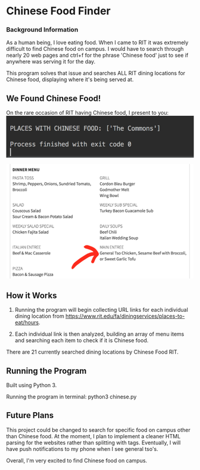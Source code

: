 
# Chinese Food Finder
### Background Information

As a human being, I love eating food. When I came to RIT it was extremely difficult to find Chinese food on campus. I would have to search through nearly 20 web pages and ctrl+f for the phrase 'Chinese food' just to see if anywhere was serving it for the day.

This program solves that issue and searches ALL RIT dining locations for Chinese food, displaying where it's being served at.

## We Found Chinese Food!
On the rare occasion of RIT having Chinese food, I present to you:
![Program](program.png)

![Dining Page](diningpage.png)

## How it Works
1) Running the program will begin collecting URL links for each individual dining location from https://www.rit.edu/fa/diningservices/places-to-eat/hours.

2) Each individual link is then analyzed, building an array of menu items and searching each item to check if it is Chinese food.

There are 21 currently searched dining locations by Chinese Food RIT.

## Running the Program
Built using Python 3.

Running the program in terminal:
python3 chinese.py

## Future Plans
This project could be changed to search for specific food on campus other than Chinese food. At the moment, I plan to implement a cleaner HTML parsing for the websites rather than splitting with tags. Eventually, I will have push notifications to my phone when I see general tso's.

Overall, I'm very excited to find Chinese food on campus.
